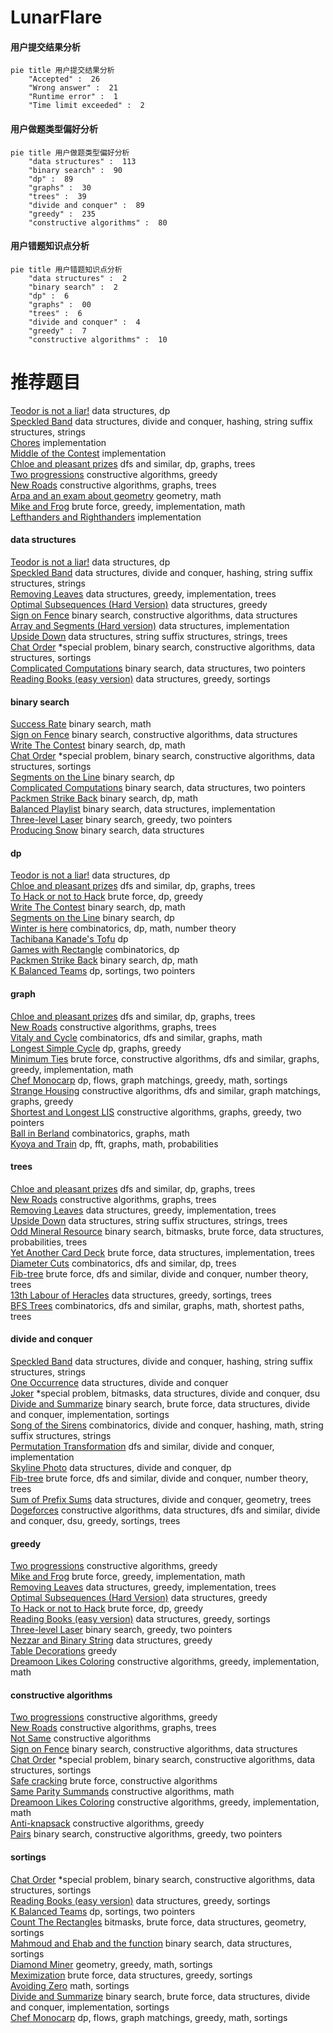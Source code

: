 # LunarFlare
<!-- tabs:start -->
#### **用户提交结果分析**

```mermaid
pie title 用户提交结果分析
    "Accepted" :  26
    "Wrong answer" :  21
    "Runtime error" :  1
    "Time limit exceeded" :  2
```
#### **用户做题类型偏好分析**

```mermaid
pie title 用户做题类型偏好分析
    "data structures" :  113
    "binary search" :  90
    "dp" :  89
    "graphs" :  30
    "trees" :  39
    "divide and conquer" :  89
    "greedy" :  235
    "constructive algorithms" :  80
```
#### **用户错题知识点分析**

```mermaid
pie title 用户错题知识点分析
    "data structures" :  2
    "binary search" :  2
    "dp" :  6
    "graphs" :  00
    "trees" :  6
    "divide and conquer" :  4
    "greedy" :  7
    "constructive algorithms" :  10
```
<!-- tabs:end -->
# 推荐题目
[Teodor is not a liar!](https://codeforces.com/contest/931/problem/F)		data structures,
                        dp		  
[Speckled Band](http://codeforces.com/problemset/problem/1043/G)		data structures,
                        divide and conquer,
                        hashing,
                        string suffix structures,
                        strings		  
[Chores](http://codeforces.com/problemset/problem/873/A)		implementation		  
[Middle of the Contest](http://codeforces.com/problemset/problem/1133/A)		implementation		  
[Chloe and pleasant prizes](http://codeforces.com/problemset/problem/743/D)		dfs and similar,
                        dp,
                        graphs,
                        trees		  
[Two progressions](http://codeforces.com/problemset/problem/125/D)		constructive algorithms,
                        greedy		  
[New Roads](http://codeforces.com/problemset/problem/746/G)		constructive algorithms,
                        graphs,
                        trees		  
[Arpa and an exam about geometry](http://codeforces.com/problemset/problem/851/B)		geometry,
                        math		  
[Mike and Frog](http://codeforces.com/problemset/problem/547/A)		brute force,
                        greedy,
                        implementation,
                        math		  
[Lefthanders and Righthanders](http://codeforces.com/problemset/problem/234/A)		implementation		  
<!-- tabs:start -->
#### **data structures**
[Teodor is not a liar!](https://codeforces.com/contest/931/problem/F)		data structures,
                        dp		  
[Speckled Band](http://codeforces.com/problemset/problem/1043/G)		data structures,
                        divide and conquer,
                        hashing,
                        string suffix structures,
                        strings		  
[Removing Leaves](http://codeforces.com/problemset/problem/1385/F)		data structures,
                        greedy,
                        implementation,
                        trees		  
[Optimal Subsequences (Hard Version)](http://codeforces.com/problemset/problem/1227/D2)		data structures,
                        greedy		  
[Sign on Fence](http://codeforces.com/problemset/problem/484/E)		binary search,
                        constructive algorithms,
                        data structures		  
[Array and Segments (Hard version)](http://codeforces.com/problemset/problem/1108/E2)		data structures,
                        implementation		  
[Upside Down](http://codeforces.com/problemset/problem/917/E)		data structures,
                        string suffix structures,
                        strings,
                        trees		  
[Chat Order](http://codeforces.com/problemset/problem/637/B)		*special problem,
                        binary search,
                        constructive algorithms,
                        data structures,
                        sortings		  
[Complicated Computations](http://codeforces.com/problemset/problem/1436/E)		binary search,
                        data structures,
                        two pointers		  
[Reading Books (easy version)](http://codeforces.com/problemset/problem/1374/E1)		data structures,
                        greedy,
                        sortings		  
#### **binary search**
[Success Rate](https://codeforces.com/contest/807/problem/C)		binary search,
                        math		  
[Sign on Fence](http://codeforces.com/problemset/problem/484/E)		binary search,
                        constructive algorithms,
                        data structures		  
[Write The Contest](http://codeforces.com/problemset/problem/1056/F)		binary search,
                        dp,
                        math		  
[Chat Order](http://codeforces.com/problemset/problem/637/B)		*special problem,
                        binary search,
                        constructive algorithms,
                        data structures,
                        sortings		  
[Segments on the Line](http://codeforces.com/problemset/problem/1055/E)		binary search,
                        dp		  
[Complicated Computations](http://codeforces.com/problemset/problem/1436/E)		binary search,
                        data structures,
                        two pointers		  
[Packmen Strike Back](http://codeforces.com/problemset/problem/883/D)		binary search,
                        dp,
                        math		  
[Balanced Playlist](http://codeforces.com/problemset/problem/1237/D)		binary search,
                        data structures,
                        implementation		  
[Three-level Laser](https://codeforces.com/contest/957/problem/C)		binary search,
                        greedy,
                        two pointers		  
[Producing Snow](https://codeforces.com/contest/947/problem/B)		binary search,
                        data structures		  
#### **dp**
[Teodor is not a liar!](https://codeforces.com/contest/931/problem/F)		data structures,
                        dp		  
[Chloe and pleasant prizes](http://codeforces.com/problemset/problem/743/D)		dfs and similar,
                        dp,
                        graphs,
                        trees		  
[To Hack or not to Hack](http://codeforces.com/problemset/problem/662/E)		brute force,
                        dp,
                        greedy		  
[Write The Contest](http://codeforces.com/problemset/problem/1056/F)		binary search,
                        dp,
                        math		  
[Segments on the Line](http://codeforces.com/problemset/problem/1055/E)		binary search,
                        dp		  
[Winter is here](http://codeforces.com/problemset/problem/839/D)		combinatorics,
                        dp,
                        math,
                        number theory		  
[Tachibana Kanade's Tofu](https://codeforces.com/contest/434/problem/C)		dp		  
[Games with Rectangle](http://codeforces.com/problemset/problem/128/C)		combinatorics,
                        dp		  
[Packmen Strike Back](http://codeforces.com/problemset/problem/883/D)		binary search,
                        dp,
                        math		  
[K Balanced Teams](http://codeforces.com/problemset/problem/1133/E)		dp,
                        sortings,
                        two pointers		  
#### **graph**
[Chloe and pleasant prizes](http://codeforces.com/problemset/problem/743/D)		dfs and similar,
                        dp,
                        graphs,
                        trees		  
[New Roads](http://codeforces.com/problemset/problem/746/G)		constructive algorithms,
                        graphs,
                        trees		  
[Vitaly and Cycle](http://codeforces.com/problemset/problem/557/D)		combinatorics,
                        dfs and similar,
                        graphs,
                        math		  
[Longest Simple Cycle](http://codeforces.com/problemset/problem/1476/C)		dp,
                        graphs,
                        greedy		  
[Minimum Ties](http://codeforces.com/problemset/problem/1487/C)		brute force,
                        constructive algorithms,
                        dfs and similar,
                        graphs,
                        greedy,
                        implementation,
                        math		  
[Chef Monocarp](http://codeforces.com/problemset/problem/1437/C)		dp,
                        flows,
                        graph matchings,
                        greedy,
                        math,
                        sortings		  
[Strange Housing](http://codeforces.com/problemset/problem/1470/D)		constructive algorithms,
                        dfs and similar,
                        graph matchings,
                        graphs,
                        greedy		  
[Shortest and Longest LIS](http://codeforces.com/problemset/problem/1304/D)		constructive algorithms,
                        graphs,
                        greedy,
                        two pointers		  
[Ball in Berland](http://codeforces.com/problemset/problem/1475/C)		combinatorics,
                        graphs,
                        math		  
[Kyoya and Train](http://codeforces.com/problemset/problem/553/E)		dp,
                        fft,
                        graphs,
                        math,
                        probabilities		  
#### **trees**
[Chloe and pleasant prizes](http://codeforces.com/problemset/problem/743/D)		dfs and similar,
                        dp,
                        graphs,
                        trees		  
[New Roads](http://codeforces.com/problemset/problem/746/G)		constructive algorithms,
                        graphs,
                        trees		  
[Removing Leaves](http://codeforces.com/problemset/problem/1385/F)		data structures,
                        greedy,
                        implementation,
                        trees		  
[Upside Down](http://codeforces.com/problemset/problem/917/E)		data structures,
                        string suffix structures,
                        strings,
                        trees		  
[Odd Mineral Resource](http://codeforces.com/problemset/problem/1479/D)		binary search,
                        bitmasks,
                        brute force,
                        data structures,
                        probabilities,
                        trees		  
[Yet Another Card Deck](http://codeforces.com/problemset/problem/1511/C)		brute force,
                        data structures,
                        implementation,
                        trees		  
[Diameter Cuts](http://codeforces.com/problemset/problem/1499/F)		combinatorics,
                        dfs and similar,
                        dp,
                        trees		  
[Fib-tree](http://codeforces.com/problemset/problem/1491/E)		brute force,
                        dfs and similar,
                        divide and conquer,
                        number theory,
                        trees		  
[13th Labour of Heracles](http://codeforces.com/problemset/problem/1466/D)		data structures,
                        greedy,
                        sortings,
                        trees		  
[BFS Trees](http://codeforces.com/problemset/problem/1495/D)		combinatorics,
                        dfs and similar,
                        graphs,
                        math,
                        shortest paths,
                        trees		  
#### **divide and conquer**
[Speckled Band](http://codeforces.com/problemset/problem/1043/G)		data structures,
                        divide and conquer,
                        hashing,
                        string suffix structures,
                        strings		  
[One Occurrence](http://codeforces.com/problemset/problem/1000/F)		data structures,
                        divide and conquer		  
[Joker](http://codeforces.com/problemset/problem/1386/C)		*special problem,
                        bitmasks,
                        data structures,
                        divide and conquer,
                        dsu		  
[Divide and Summarize](http://codeforces.com/problemset/problem/1461/D)		binary search,
                        brute force,
                        data structures,
                        divide and conquer,
                        implementation,
                        sortings		  
[Song of the Sirens](http://codeforces.com/problemset/problem/1466/G)		combinatorics,
                        divide and conquer,
                        hashing,
                        math,
                        string suffix structures,
                        strings		  
[Permutation Transformation](http://codeforces.com/problemset/problem/1490/D)		dfs and similar,
                        divide and conquer,
                        implementation		  
[Skyline Photo](https://codeforces.com/contest/1483/problem/C)		data structures,
                        divide and conquer,
                        dp		  
[Fib-tree](http://codeforces.com/problemset/problem/1491/E)		brute force,
                        dfs and similar,
                        divide and conquer,
                        number theory,
                        trees		  
[Sum of Prefix Sums](http://codeforces.com/problemset/problem/1303/G)		data structures,
                        divide and conquer,
                        geometry,
                        trees		  
[Dogeforces](http://codeforces.com/problemset/problem/1494/D)		constructive algorithms,
                        data structures,
                        dfs and similar,
                        divide and conquer,
                        dsu,
                        greedy,
                        sortings,
                        trees		  
#### **greedy**
[Two progressions](http://codeforces.com/problemset/problem/125/D)		constructive algorithms,
                        greedy		  
[Mike and Frog](http://codeforces.com/problemset/problem/547/A)		brute force,
                        greedy,
                        implementation,
                        math		  
[Removing Leaves](http://codeforces.com/problemset/problem/1385/F)		data structures,
                        greedy,
                        implementation,
                        trees		  
[Optimal Subsequences (Hard Version)](http://codeforces.com/problemset/problem/1227/D2)		data structures,
                        greedy		  
[To Hack or not to Hack](http://codeforces.com/problemset/problem/662/E)		brute force,
                        dp,
                        greedy		  
[Reading Books (easy version)](http://codeforces.com/problemset/problem/1374/E1)		data structures,
                        greedy,
                        sortings		  
[Three-level Laser](https://codeforces.com/contest/957/problem/C)		binary search,
                        greedy,
                        two pointers		  
[Nezzar and Binary String](http://codeforces.com/problemset/problem/1477/B)		data structures,
                        greedy		  
[Table Decorations](http://codeforces.com/problemset/problem/478/C)		greedy		  
[Dreamoon Likes Coloring](http://codeforces.com/problemset/problem/1329/A)		constructive algorithms,
                        greedy,
                        implementation,
                        math		  
#### **constructive algorithms**
[Two progressions](http://codeforces.com/problemset/problem/125/D)		constructive algorithms,
                        greedy		  
[New Roads](http://codeforces.com/problemset/problem/746/G)		constructive algorithms,
                        graphs,
                        trees		  
[Not Same](https://codeforces.com/contest/1261/problem/E)		constructive algorithms		  
[Sign on Fence](http://codeforces.com/problemset/problem/484/E)		binary search,
                        constructive algorithms,
                        data structures		  
[Chat Order](http://codeforces.com/problemset/problem/637/B)		*special problem,
                        binary search,
                        constructive algorithms,
                        data structures,
                        sortings		  
[Safe cracking](http://codeforces.com/problemset/problem/42/C)		brute force,
                        constructive algorithms		  
[Same Parity Summands](http://codeforces.com/problemset/problem/1352/B)		constructive algorithms,
                        math		  
[Dreamoon Likes Coloring](http://codeforces.com/problemset/problem/1329/A)		constructive algorithms,
                        greedy,
                        implementation,
                        math		  
[Anti-knapsack](http://codeforces.com/problemset/problem/1493/A)		constructive algorithms,
                        greedy		  
[Pairs](http://codeforces.com/problemset/problem/1463/D)		binary search,
                        constructive algorithms,
                        greedy,
                        two pointers		  
#### **sortings**
[Chat Order](http://codeforces.com/problemset/problem/637/B)		*special problem,
                        binary search,
                        constructive algorithms,
                        data structures,
                        sortings		  
[Reading Books (easy version)](http://codeforces.com/problemset/problem/1374/E1)		data structures,
                        greedy,
                        sortings		  
[K Balanced Teams](http://codeforces.com/problemset/problem/1133/E)		dp,
                        sortings,
                        two pointers		  
[Count The Rectangles](http://codeforces.com/problemset/problem/1194/E)		bitmasks,
                        brute force,
                        data structures,
                        geometry,
                        sortings		  
[Mahmoud and Ehab and the function](http://codeforces.com/problemset/problem/862/E)		binary search,
                        data structures,
                        sortings		  
[Diamond Miner](https://codeforces.com/contest/1496/problem/C)		geometry,
                        greedy,
                        math,
                        sortings		  
[Meximization](http://codeforces.com/problemset/problem/1497/A)		brute force,
                        data structures,
                        greedy,
                        sortings		  
[Avoiding Zero](http://codeforces.com/problemset/problem/1427/A)		math,
                        sortings		  
[Divide and Summarize](http://codeforces.com/problemset/problem/1461/D)		binary search,
                        brute force,
                        data structures,
                        divide and conquer,
                        implementation,
                        sortings		  
[Chef Monocarp](http://codeforces.com/problemset/problem/1437/C)		dp,
                        flows,
                        graph matchings,
                        greedy,
                        math,
                        sortings		  
<!-- tabs:end -->
